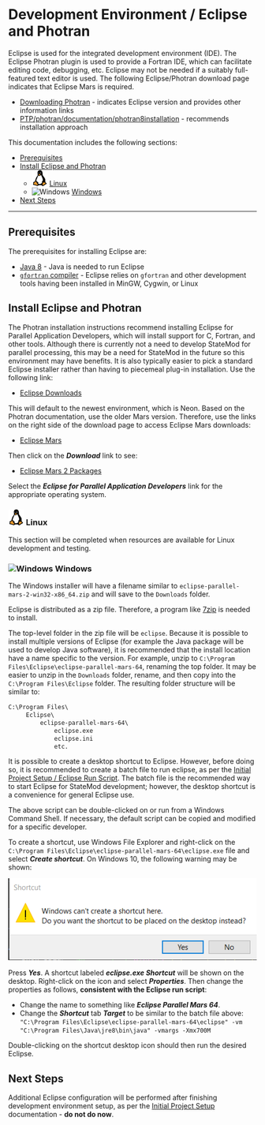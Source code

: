 # Development Environment / Eclipse and Photran #

Eclipse is used for the integrated development environment (IDE).
The Eclipse Photran plugin is used to provide a Fortran IDE, which can facilitate editing code, debugging, etc.
Eclipse may not be needed if a suitably full-featured text editor is used.
The following Eclipse/Photran download page indicates that Eclipse Mars is required.

* [Downloading Photran](https://eclipse.org/photran/download.php) - indicates Eclipse version and provides other information links
* [PTP/photran/documentation/photran8installation](http://wiki.eclipse.org/PTP/photran/documentation/photran8installation) - recommends installation approach

This documentation includes the following sections:

* [Prerequisites](#prerequisites)
* [Install Eclipse and Photran](#install-eclipse-and-photran)
	+ ![Linux](../images/linux-32.png) [Linux](#linux)
	+ ![Windows](../images/windows-32.ico) [Windows](#windows)
* [Next Steps](#next-steps)

-------------

## Prerequisites ##

The prerequisites for installing Eclipse are:

* [Java 8](java8.md) - Java is needed to run Eclipse
* [`gfortran` compiler](gfortran.md) - Eclipse relies on `gfortran` and other development tools having been installed in MinGW, Cygwin, or Linux

## Install Eclipse and Photran ##

The Photran installation instructions recommend installing Eclipse for Parallel Application Developers, which will install support for C, Fortran, and other tools.
Although there is currently not a need to develop StateMod for parallel processing,
this may be a need for StateMod in the future so this environment may have benefits.
It is also typically easier to pick a standard Eclipse installer rather than having to piecemeal plug-in installation.
Use the following link:

* [Eclipse Downloads](http://www.eclipse.org/downloads/eclipse-packages/)

This will default to the newest environment, which is Neon.  Based on the Photran documentation, use the older Mars version.
Therefore, use the links on the right side of the download page to access Eclipse Mars downloads:

* [Eclipse Mars](http://www.eclipse.org/mars/)

Then click on the ***Download*** link to see:

* [Eclipse Mars 2 Packages](http://www.eclipse.org/downloads/packages/release/Mars/2)

Select the ***Eclipse for Parallel Application Developers*** link for the appropriate operating system.

### ![Linux](../images/linux-32.png) Linux ###

This section will be completed when resources are available for Linux development and testing.

### ![Windows](../images/windows-32.ico) Windows ###

The Windows installer will have a filename similar to `eclipse-parallel-mars-2-win32-x86_64.zip` and will save to the `Downloads` folder.

Eclipse is distributed as a zip file.  Therefore, a program like [7zip](http://www.7-zip.org/download.html) is needed to install.

The top-level folder in the zip file will be `eclipse`.
Because it is possible to install multiple versions of Eclipse (for example the Java package will be used to develop Java software),
it is recommended that the install location have a name specific to the version.
For example, unzip to `C:\Program Files\Eclipse\eclipse-parallel-mars-64`, renaming the top folder.
It may be easier to unzip in the `Downloads` folder, rename, and then copy into the `C:\Program Files\Eclipse` folder.
The resulting folder structure will be similar to:

```text
C:\Program Files\
     Eclipse\
         eclipse-parallel-mars-64\
             eclipse.exe
             eclipse.ini
             etc.
```

It is possible to create a desktop shortcut to Eclipse.
However, before doing so, it is recommended to create a batch file to run eclipse,
as per the [Initial Project Setup / Eclipse Run Script](../project-init/eclipse-run-script.md).
The batch file is the recommended way to start Eclipse for StateMod development;
however, the desktop shortcut is a convenience for general Eclipse use.

The above script can be double-clicked on or run from a Windows Command Shell.
If necessary, the default script can be copied and modified for a specific developer.

To create a shortcut, use Windows File Explorer and right-click on the `C:\Program Files\Eclipse\eclipse-parallel-mars-64\eclipse.exe` file
and select ***Create shortcut***.  On Windows 10, the following warning may be shown:

![Eclipse shortcut warning](eclipse-images/eclipse-shortcut-warning.png)

Press ***Yes***.  A shortcut labeled ***eclipse.exe Shortcut*** will be shown on the desktop.
Right-click on the icon and select ***Properties***.  Then change the properties as follows,
**consistent with the Eclipse run script**:

* Change the name to something like ***Eclipse Parallel Mars 64***.
* Change the ***Shortcut*** tab ***Target*** to be similar to the batch file above:
`"C:\Program Files\Eclipse\eclipse-parallel-mars-64\eclipse" -vm "C:\Program Files\Java\jre8\bin\java" -vmargs -Xmx700M`

Double-clicking on the shortcut desktop icon should then run the desired Eclipse.

## Next Steps ##

Additional Eclipse configuration will be performed after finishing development environment setup, as per the
[Initial Project Setup](../project-init/overview.md) documentation - **do not do now**.
